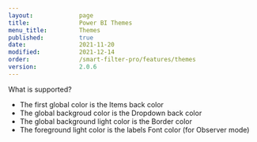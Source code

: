 ```yaml
---
layout:             page
title:              Power BI Themes
menu_title:         Themes
published:          true
date:               2021-11-20
modified:           2021-12-14
order:              /smart-filter-pro/features/themes
version:            2.0.6
---
```

<todo assign="daniele">What is supported?
<ul>
    <li>The first global color is the Items back color</li>
    <li>The global backgroud color is the Dropdown back color</li>
    <li>The global background light color is the Border color</li>
    <li>The foreground light color is the labels Font color (for Observer mode)</li>
</ul>
</todo>